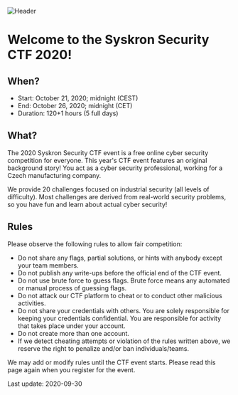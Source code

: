 ![Header](https://ctf2020.syskron-security.com/files/a71e034318e66ddfb82a916c401443de/header1.JPG)
# Welcome to the Syskron Security CTF 2020!

## When?

* Start: October 21, 2020; midnight (CEST)
* End: October 26, 2020; midnight (CET)
* Duration: 120+1 hours (5 full days)

## What?
The 2020 Syskron Security CTF event is a free online cyber security competition for everyone. This year's CTF event features an original background story! You act as a cyber security professional, working for a Czech manufacturing company.

We provide 20 challenges focused on industrial security (all levels of difficulty). Most challenges are derived from real-world security problems, so you have fun and learn about actual cyber security!

## Rules
Please observe the following rules to allow fair competition:

* Do not share any flags, partial solutions, or hints with anybody except your team members.
* Do not publish any write-ups before the official end of the CTF event.
* Do not use brute force to guess flags. Brute force means any automated or manual process of guessing flags.
* Do not attack our CTF platform to cheat or to conduct other malicious activities.
* Do not share your credentials with others. You are solely responsible for keeping your credentials confidential. You are responsible for activity that takes place under your account.
* Do not create more than one account.
* If we detect cheating attempts or violation of the rules written above, we reserve the right to penalize and/or ban individuals/teams.

We may add or modify rules until the CTF event starts. Please read this page again when you register for the event.

Last update: 2020-09-30
